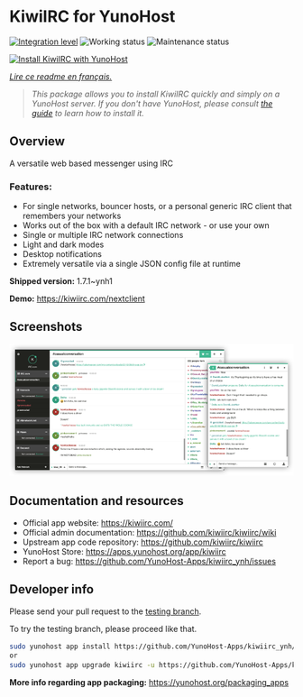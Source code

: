 <!--
N.B.: This README was automatically generated by https://github.com/YunoHost/apps/tree/master/tools/readme_generator
It shall NOT be edited by hand.
-->

# KiwiIRC for YunoHost

[![Integration level](https://dash.yunohost.org/integration/kiwiirc.svg)](https://dash.yunohost.org/appci/app/kiwiirc) ![Working status](https://ci-apps.yunohost.org/ci/badges/kiwiirc.status.svg) ![Maintenance status](https://ci-apps.yunohost.org/ci/badges/kiwiirc.maintain.svg)

[![Install KiwiIRC with YunoHost](https://install-app.yunohost.org/install-with-yunohost.svg)](https://install-app.yunohost.org/?app=kiwiirc)

*[Lire ce readme en français.](./README_fr.md)*

> *This package allows you to install KiwiIRC quickly and simply on a YunoHost server.
If you don't have YunoHost, please consult [the guide](https://yunohost.org/#/install) to learn how to install it.*

## Overview

A versatile web based messenger using IRC

### Features:

- For single networks, bouncer hosts, or a personal generic IRC client that remembers your networks
- Works out of the box with a default IRC network - or use your own
- Single or multiple IRC network connections
- Light and dark modes
- Desktop notifications
- Extremely versatile via a single JSON config file at runtime


**Shipped version:** 1.7.1~ynh1

**Demo:** https://kiwiirc.com/nextclient

## Screenshots

![Screenshot of KiwiIRC](./doc/screenshots/screenshot.png)

## Documentation and resources

* Official app website: <https://kiwiirc.com/>
* Official admin documentation: <https://github.com/kiwiirc/kiwiirc/wiki>
* Upstream app code repository: <https://github.com/kiwiirc/kiwiirc>
* YunoHost Store: <https://apps.yunohost.org/app/kiwiirc>
* Report a bug: <https://github.com/YunoHost-Apps/kiwiirc_ynh/issues>

## Developer info

Please send your pull request to the [testing branch](https://github.com/YunoHost-Apps/kiwiirc_ynh/tree/testing).

To try the testing branch, please proceed like that.

``` bash
sudo yunohost app install https://github.com/YunoHost-Apps/kiwiirc_ynh/tree/testing --debug
or
sudo yunohost app upgrade kiwiirc -u https://github.com/YunoHost-Apps/kiwiirc_ynh/tree/testing --debug
```

**More info regarding app packaging:** <https://yunohost.org/packaging_apps>